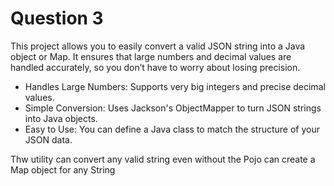 # Question 3

This project allows you to easily convert a valid JSON string into a Java object or Map. It ensures that large numbers and decimal values are handled accurately, so you don’t have to worry about losing precision.

- Handles Large Numbers: Supports very big integers and precise decimal values.
- Simple Conversion: Uses Jackson's ObjectMapper to turn JSON strings into Java objects.
- Easy to Use: You can define a Java class to match the structure of your JSON data.

Thw utility can convert any valid string even without the Pojo can create a Map object for any String 
